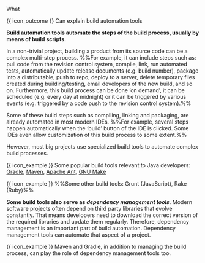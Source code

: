 <span id="title">What</span>

<span id="prereqs"></span>

<span id="outcomes">{{ icon_outcome }} Can explain build automation tools</span>

<div id="body">

**Build automation tools automate the steps of the build process, usually by means of build scripts.**

In a non-trivial project, building a product from its source code can be a complex multi-step process. %%For example, it can include steps such as: pull code from the revision control system, compile, link, run automated tests, automatically update release documents (e.g. build number), package into a distributable, push to repo, deploy to a server, delete temporary files created during building/testing, email developers of the new build, and so on. Furthermore, this build process can be done ‘on demand’, it can be scheduled (e.g. every day at midnight) or it can be triggered by various events (e.g. triggered by a code push to the revision control system).%%

Some of these build steps such as compiling, linking and packaging, are already automated in most modern IDEs. %%For example, several steps happen automatically when the ‘build’ button of the IDE is clicked. Some IDEs even allow customization of this build process to some extent.%%

However, most big projects use specialized build tools to automate complex build processes.

<box>

{{ icon_example }} Some popular build tools relevant to Java developers: [Gradle](https://gradle.org/), [Maven](http://maven.apache.org/), [Apache Ant](http://ant.apache.org/), [GNU Make](http://www.gnu.org/software/make/)

{{ icon_example }} %%Some other build tools: Grunt (JavaScript), Rake (Ruby)%%

</box>

**Some build tools also serve as _dependency management tools_**. Modern software projects often depend on third party libraries that evolve constantly. That means developers need to download the correct version of the required libraries and update them regularly. Therefore, dependency management is an important part of build automation. Dependency management tools can automate that aspect of a project.

<box>

{{ icon_example }} Maven and Gradle, in addition to managing the build process, can play the role of dependency management tools too.

</box>

</div>

<div id="extras">

<include src="resources.md" />
<include src="exercises.md" />

</div>